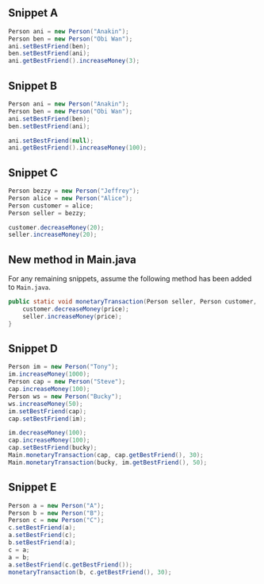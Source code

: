 ## Snippet A
```java
Person ani = new Person("Anakin");
Person ben = new Person("Obi Wan");
ani.setBestFriend(ben);
ben.setBestFriend(ani);
ani.getBestFriend().increaseMoney(3);
```


## Snippet B
```java
Person ani = new Person("Anakin");
Person ben = new Person("Obi Wan");
ani.setBestFriend(ben);
ben.setBestFriend(ani);

ani.setBestFriend(null);
ani.getBestFriend().increaseMoney(100);
```

## Snippet C
```java
Person bezzy = new Person("Jeffrey");
Person alice = new Person("Alice");
Person customer = alice;
Person seller = bezzy;

customer.decreaseMoney(20);
seller.increaseMoney(20);
```

## New method in Main.java

For any remaining snippets, assume the following method has been added to `Main.java`.
```java
public static void monetaryTransaction(Person seller, Person customer, double price) {
    customer.decreaseMoney(price);
    seller.increaseMoney(price);
}
```

## Snippet D
```java
Person im = new Person("Tony");
im.increaseMoney(1000);
Person cap = new Person("Steve");
cap.increaseMoney(100);
Person ws = new Person("Bucky");
ws.increaseMoney(50);
im.setBestFriend(cap);
cap.setBestFriend(im);

im.decreaseMoney(100);
cap.increaseMoney(100);
cap.setBestFriend(bucky);
Main.monetaryTransaction(cap, cap.getBestFriend(), 30);
Main.monetaryTransaction(bucky, im.getBestFriend(), 50);
```


## Snippet E
```java
Person a = new Person("A");
Person b = new Person("B");
Person c = new Person("C");
c.setBestFriend(a);
a.setBestFriend(c);
b.setBestFriend(a);
c = a;
a = b;
a.setBestFriend(c.getBestFriend());
monetaryTransaction(b, c.getBestFriend(), 30);
```

